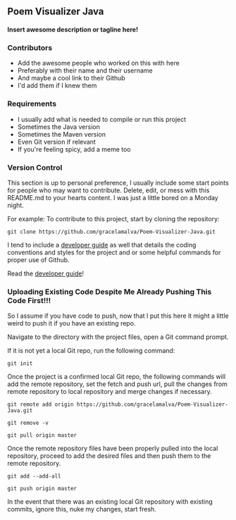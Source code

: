 <h2>Poem Visualizer Java</h2>
<h4>Insert awesome description or tagline here!</h5>

<h3>Contributors</h3>

- Add the awesome people who worked on this with here
- Preferably with their name and their username
- And maybe a cool link to their Github
- I'd add them if I knew them

<h3>Requirements</h3>

- I usually add what is needed to compile or run this project
- Sometimes the Java version
- Sometimes the Maven version
- Even Git version if relevant
- If you're feeling spicy, add a meme too

<h3>Version Control</h3>

This section is up to personal preference, I usually include some start points for people who may want to contribute. Delete, edit, or mess with this README.md to your hearts content. I was just a little bored on a Monday night.

For example: To contribute to this project, start by cloning the repository:

```git
git clone https://github.com/gracelamalva/Poem-Visualizer-Java.git
```

I tend to include a [developer guide](DEVELOPER.md) as well that details the coding conventions and styles for the project and or some helpful commands for proper use of Github.

Read the [developer guide](DEVELOPER.md)!

<h3>Uploading Existing Code Despite Me Already Pushing This Code First!!!</h3>

So I assume if you have code to push, now that I put this here it might a little weird to push it if you have an existing repo.

Navigate to the directory with the project files, open a Git command prompt.

If it is not yet a local Git repo, run the following command:

```git
git init
```

Once the project is a confirmed local Git repo, the following commands will add the remote repository, set the fetch and push url, pull the changes from remote repository to local repository and merge changes if necessary.

```git
git remote add origin https://github.com/gracelamalva/Poem-Visualizer-Java.git

git remove -v

git pull origin master
```

Once the remote repository files have been properly pulled into the local repository, proceed to add the desired files and then push them to the remote repository.

```git
git add --add-all

git push origin master
```

In the event that there was an existing local Git repository with existing commits, ignore this, nuke my changes, start fresh.
